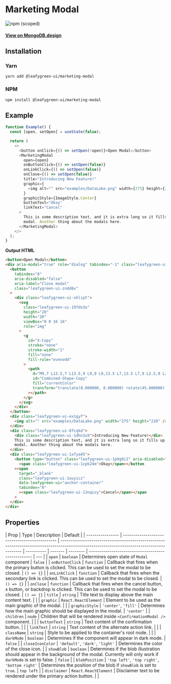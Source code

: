# Marketing Modal

![npm (scoped)](https://img.shields.io/npm/v/@leafygreen-ui/marketing-modal.svg)

#### [View on MongoDB.design](https://www.mongodb.design/component/marketing-modal/live-example/)

## Installation

### Yarn

```shell
yarn add @leafygreen-ui/marketing-modal
```

### NPM

```shell
npm install @leafygreen-ui/marketing-modal
```

## Example

```js
function Example() {
  const [open, setOpen] = useState(false);

  return (
    <>
      <button onClick={() => setOpen(!open)}>Open Modal</button>
      <MarketingModal
        open={open}
        onButtonClick={() => setOpen(false)}
        onLinkClick={() => setOpen(false)}
        onClose={() => setOpen(false)}
        title="Introducing New Feature!"
        graphic={
          <img alt="" src="examples/DataLake.png" width={275} height={220} />
        }
        graphicStyle={ImageStyle.Center}
        buttonText="Okay"
        linkText="Cancel"
      >
        This is some description text, and it is extra long so it fills up this
        modal. Another thing about the modals here.
      </MarketingModal>
    </>
  );
}
```

**Output HTML**

```html
<button>Open Modal</button>
<div aria-modal="true" role="dialog" tabindex="-1" class="leafygreen-ui-4ltwxx">
  <button
    tabindex="0"
    aria-disabled="false"
    aria-label="Close modal"
    class="leafygreen-ui-zndd6x"
  >
    <div class="leafygreen-ui-xhlipt">
      <svg
        class="leafygreen-ui-19fdo3o"
        height="20"
        width="20"
        viewBox="0 0 16 16"
        role="img"
      >
        <g
          id="X-Copy"
          stroke="none"
          stroke-width="1"
          fill="none"
          fill-rule="evenodd"
        >
          <path
            d="M9,7 L13.5,7 L13.5,9 L9,9 L9,13.5 L7,13.5 L7,9 L2.5,9 L2.5,7 L7,7 L7,2.5 L9,2.5 L9,7 Z"
            id="Combined-Shape-Copy"
            fill="currentColor"
            transform="translate(8.000000, 8.000000) rotate(45.000000) translate(-8.000000, -8.000000) "
          ></path>
        </g>
      </svg>
    </div>
  </button>
  <div class="leafygreen-ui-ex1gyf">
    <img alt="" src="examples/DataLake.png" width="275" height="220" />
  </div>
  <div class="leafygreen-ui-8fcqkd">
    <div class="leafygreen-ui-1dhn1u9">Introducing New Feature!</div>
    This is some description text, and it is extra long so it fills up this
    modal. Another thing about the modals here.
  </div>
  <div class="leafygreen-ui-1xfya45">
    <button type="button" class="leafygreen-ui-1p9g0i2" aria-disabled="false">
      <span class="leafygreen-ui-1cpk24m">Okay</span></button
    ><span
      target="_blank"
      class="leafygreen-ui-1ouyicz"
      data-leafygreen-ui="anchor-container"
      tabindex="0"
      ><span class="leafygreen-ui-13nqixy">Cancel</span></span
    >
  </div>
</div>
```

## Properties

| Prop             | Type                                          | Description                                                                                                                               | Default    |
| ---------------- | --------------------------------------------- | ----------------------------------------------------------------------------------------------------------------------------------------- | ---------- | ------- | -------- | -------------------------------------------------- | --- |
| `open`           | `boolean`                                     | Determines open state of `Modal` component                                                                                                | `false`    |
| `onButtonClick`  | `function`                                    | Callback that fires when the primary button is clicked. This can be used to set the modal to be closed.                                   | `() => {}` |
| `onLinkClick`    | `function`                                    | Callback that fires when the secondary link is clicked. This can be used to set the modal to be closed.                                   | `() => {}` |
| `onClose`        | `function`                                    | Callback that fires when the cancel button, x button, or backdrop is clicked. This can be used to set the modal to be closed.             | `() => {}` | `title` | `string` | Title text to display above the main content text. |     |
| `graphic`        | `React.ReactElement`                          | Element to be used as the main graphic of the modal.                                                                                      |            |
| `graphicStyle`   | `'center'`, `'fill'`                          | Determines how the main graphic should be displayed in the modal.                                                                         | `'center'` |
| `children`       | `node`                                        | Children that will be rendered inside `<ConfirmationModal />` component.                                                                  |            |
| `buttonText`     | `string`                                      | Text content of the confirmation button.                                                                                                  |            |
| `linkText`       | `string`                                      | Text content of the alternate action link.                                                                                                |            |
| `className`      | `string`                                      | Style to be applied to the container's root node.                                                                                         |            |
| `darkMode`       | `boolean`                                     | Determines if the component will appear in dark mode.                                                                                     | `false`    |
| `closeIconColor` | `'default'`, `'dark'`, `'light'`              | Determines the color of the close icon.                                                                                                   |
| `showBlob`       | `boolean`                                     | Determines if the blob illustration should appear in the background of the modal. Currently will only work if `darkMode` is set to false. | `false`    |
| `blobPosition`   | `'top left'`, `'top right'`, `'bottom right'` | Determines the position of the blob if `showBlob` is set to `true`.                                                                       | `top left` |
| `disclaimer`     | `React.ReactElement`                          | Disclaimer text to be rendered under the primary action button.                                                                           |            |
